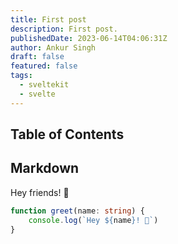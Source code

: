 ```yaml
---
title: First post
description: First post.
publishedDate: 2023-06-14T04:06:31Z
author: Ankur Singh
draft: false
featured: false
tags:
  - sveltekit
  - svelte
---
```


## Table of Contents

## Markdown

Hey friends! 👋

```ts
function greet(name: string) {
	console.log(`Hey ${name}! 👋`)
}
```

